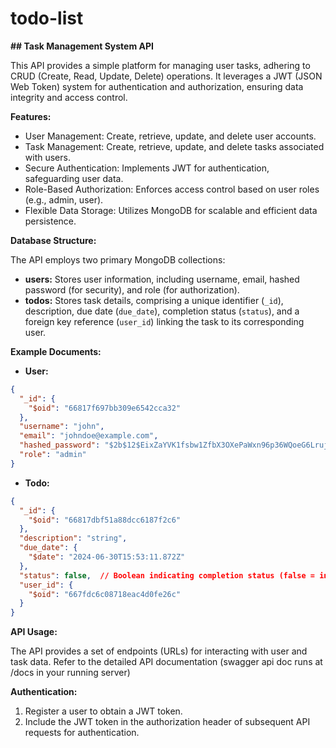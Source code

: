 # todo-list

**## Task Management System API**

This API provides a simple platform for managing user tasks, adhering to CRUD (Create, Read, Update, Delete) operations. It leverages a JWT (JSON Web Token) system for authentication and authorization, ensuring data integrity and access control.

**Features:**

- User Management: Create, retrieve, update, and delete user accounts.
- Task Management: Create, retrieve, update, and delete tasks associated with users.
- Secure Authentication: Implements JWT for authentication, safeguarding user data.
- Role-Based Authorization: Enforces access control based on user roles (e.g., admin, user).
- Flexible Data Storage: Utilizes MongoDB for scalable and efficient data persistence.

**Database Structure:**

The API employs two primary MongoDB collections:

* **users:** Stores user information, including username, email, hashed password (for security), and role (for authorization).
* **todos:** Stores task details, comprising a unique identifier (`_id`), description, due date (`due_date`), completion status (`status`), and a foreign key reference (`user_id`) linking the task to its corresponding user.

**Example Documents:**

* **User:**

```json
{
  "_id": {
    "$oid": "66817f697bb309e6542cca32"
  },
  "username": "john",
  "email": "johndoe@example.com",
  "hashed_password": "$2b$12$EixZaYVK1fsbw1ZfbX3OXePaWxn96p36WQoeG6Lruj3vjPGga31lW",
  "role": "admin"
}
```

* **Todo:**

```json
{
  "_id": {
    "$oid": "66817dbf51a88dcc6187f2c6"
  },
  "description": "string",
  "due_date": {
    "$date": "2024-06-30T15:53:11.872Z"
  },
  "status": false,  // Boolean indicating completion status (false = incomplete)
  "user_id": {
    "$oid": "667fdc6c08718eac4d0fe26c"
  }
}
```

**API Usage:**

The API provides a set of endpoints (URLs) for interacting with user and task data. Refer to the detailed API documentation (swagger api doc runs at /docs in your running server)

**Authentication:**

1. Register a user to obtain a JWT token.
2. Include the JWT token in the authorization header of subsequent API requests for authentication.
